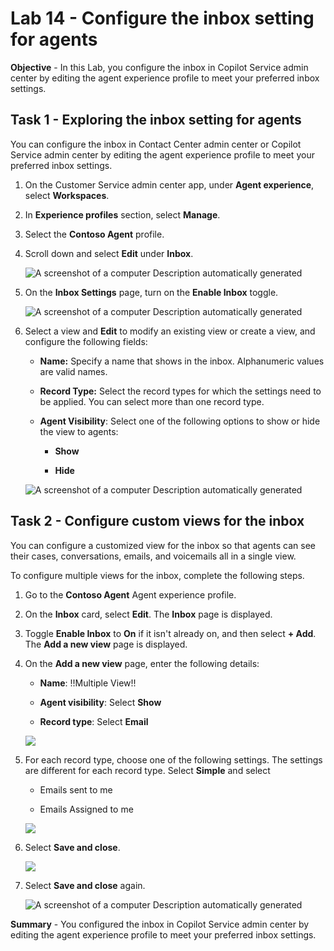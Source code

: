 # Lab 14 - Configure the inbox setting for agents

**Objective** - In this Lab, you configure the inbox in Copilot Service admin center by editing the agent experience profile to meet your preferred inbox settings.

## Task 1 - Exploring the inbox setting for agents

You can configure the inbox in Contact Center admin center or Copilot
Service admin center by editing the agent experience profile to meet
your preferred inbox settings.

1.  On the Customer Service admin center app, under **Agent experience**, select **Workspaces**.

2.  In **Experience profiles** section, select **Manage**.

3. Select the **Contoso Agent** profile.

4. Scroll down and select **Edit** under **Inbox**.

    ![A screenshot of a computer Description automatically
generated](./media/media14/image0.png)

5.  On the **Inbox Settings** page, turn on the **Enable Inbox** toggle.

    ![A screenshot of a computer Description automatically
generated](./media/media14/image1.png)

6.  Select a view and **Edit** to modify an existing view or create a
    view, and configure the following fields:

    - **Name:** Specify a name that shows in the inbox. Alphanumeric
      values are valid names.

    - **Record Type:** Select the record types for which the settings
      need to be applied. You can select more than one record type.

    - **Agent Visibility**: Select one of the following options to show
      or hide the view to agents:

      - **Show**

      - **Hide**

    ![A screenshot of a computer Description automatically
generated](./media/media14/image2.png)

## Task 2 - Configure custom views for the inbox

You can configure a customized view for the inbox so that agents can see
their cases, conversations, emails, and voicemails all in a single view.

To configure multiple views for the inbox, complete the following steps.

1.  Go to the **Contoso Agent** Agent experience profile.

2.  On the **Inbox** card, select **Edit**. The **Inbox** page is
    displayed.

3.  Toggle **Enable Inbox** to **On** if it isn't already on, and then
    select **+ Add**. The **Add a new view** page is displayed.

4.  On the **Add a new view** page, enter the following details:

    - **Name**: !!Multiple View!!

    - **Agent visibility**: Select **Show**

    - **Record type**: Select **Email**

    ![](./media/media14/image3.png)

5.  For each record type, choose one of the following settings. The
    settings are different for each record type. Select **Simple** and
    select

    - Emails sent to me

    - Emails Assigned to me

    ![](./media/media14/image4.png)

6.  Select **Save and close**.

    ![](./media/media14/image5.png)

7.  Select **Save and close** again.

    ![A screenshot of a computer Description automatically
generated](./media/media14/image6.png)

**Summary** - You configured the inbox in Copilot Service admin center by editing the agent experience profile to meet your preferred inbox settings.
